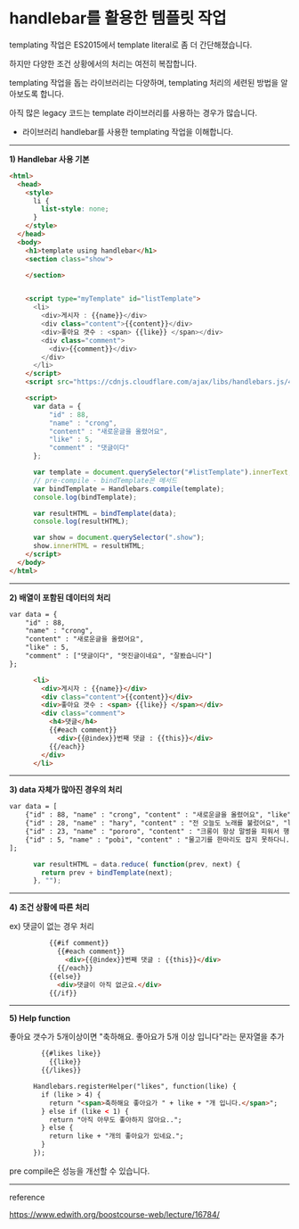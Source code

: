 # handlebar를 활용한 템플릿 작업

templating 작업은 ES2015에서 template literal로 좀 더 간단해졌습니다.

하지만 다양한 조건 상황에서의 처리는 여전히 복잡합니다.

templating 작업을 돕는 라이브러리는 다양하며, templating 처리의 세련된 방법을 알아보도록 합니다.

아직 많은 legacy 코드는 template 라이브러리를 사용하는 경우가 많습니다.

* 라이브러리 handlebar를 사용한 templating 작업을 이해합니다.



---

**1) Handlebar 사용 기본**

```html
<html>
  <head>
    <style>
      li {
        list-style: none;
      }
    </style>
  </head>
  <body>
    <h1>template using handlebar</h1>
    <section class="show">

    </section>


    <script type="myTemplate" id="listTemplate">
      <li>
        <div>게시자 : {{name}}</div>
        <div class="content">{{content}}</div>
        <div>좋아요 갯수 : <span> {{like}} </span></div>
        <div class="comment">
          <div>{{comment}}</div>
        </div>
      </li>      
    </script>
    <script src="https://cdnjs.cloudflare.com/ajax/libs/handlebars.js/4.7.2/handlebars.min.js"></script>

    <script>
      var data = {
          "id" : 88,
          "name" : "crong",
          "content" : "새로운글을 올렸어요",
          "like" : 5, 
          "comment" : "댓글이다"
      };

      var template = document.querySelector("#listTemplate").innerText;
      // pre-compile - bindTemplate은 메서드
      var bindTemplate = Handlebars.compile(template);
      console.log(bindTemplate);

      var resultHTML = bindTemplate(data);
      console.log(resultHTML);

      var show = document.querySelector(".show");
      show.innerHTML = resultHTML;
    </script>
  </body>
</html>
```





---

**2) 배열이 포함된 데이터의 처리**

```html
var data = {
  	"id" : 88,
    "name" : "crong",
    "content" : "새로운글을 올렸어요",
    "like" : 5, 
    "comment" : ["댓글이다", "멋진글이네요", "잘봤습니다"]
};
```



```html
      <li>
        <div>게시자 : {{name}}</div>
        <div class="content">{{content}}</div>
        <div>좋아요 갯수 : <span> {{like}} </span></div>
        <div class="comment">
          <h4>댓글</h4>
          {{#each comment}}
            <div>{{@index}}번째 댓글 : {{this}}</div>
          {{/each}}
        </div>
      </li>    
```





---

**3) data 자체가 많아진 경우의 처리**

```html
var data = [
	{"id" : 88, "name" : "crong", "content" : "새로운글을 올렸어요", "like" : 5, "comment" : ["댓글이다", "잘했어요"]},
	{"id" : 28, "name" : "hary", "content" : "전 오늘도 노래를 불렀어요", "like" : 0, "comment" : ["제발고만..","듣고싶네요 그노래"]},
	{"id" : 23, "name" : "pororo", "content" : "크롱이 항상 말썽을 피워서 행복해~", "like" : 4, "comment" : []},
	{"id" : 5, "name" : "pobi", "content" : "물고기를 한마리도 잡지 못하다니..", "like" : 5, "comment" : ["댓글이다", "멋진글이네요", "잘봤습니다"]}
];
```

```javascript
      var resultHTML = data.reduce( function(prev, next) {
        return prev + bindTemplate(next);
      }, "");
```





---

**4) 조건 상황에 따른 처리**

ex) 댓글이 없는 경우 처리

```html
          {{#if comment}}
            {{#each comment}}
              <div>{{@index}}번째 댓글 : {{this}}</div>
            {{/each}}
          {{else}}
            <div>댓글이 아직 없군요.</div>
          {{/if}}
```



---

**5) Help function**

좋아요 갯수가 5개이상이면 "축하해요. 좋아요가 5개 이상 입니다"라는 문자열을 추가

```html
        {{#likes like}}
          {{like}}
        {{/likes}}
```



```html
      Handlebars.registerHelper("likes", function(like) {
        if (like > 4) {
          return "<span>축하해요 좋아요가 " + like + "개 입니다.</span>";
        } else if (like < 1) {
          return "아직 아무도 좋아하지 않아요..";
        } else {
          return like + "개의 좋아요가 있네요.";
        }
      });
```



pre compile은 성능을 개선할 수 있습니다.



---

reference

https://www.edwith.org/boostcourse-web/lecture/16784/



